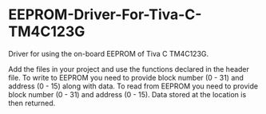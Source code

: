 # EEPROM-Driver-For-Tiva-C-TM4C123G
Driver for using the on-board EEPROM of Tiva C TM4C123G.

Add the files in your project and use the functions declared in the header file.
To write to EEPROM you need to provide block number (0 - 31) and address (0 - 15) along with data.
To read from EEPROM you need to provide block number (0 - 31) and address (0 - 15). Data stored at the location is then returned.
